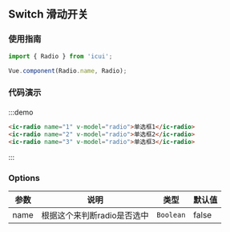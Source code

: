 ## Switch 滑动开关

### 使用指南
``` javascript
import { Radio } from 'icui';

Vue.component(Radio.name, Radio);
```

### 代码演示

#### 

:::demo
```html
<ic-radio name="1" v-model="radio">单选框1</ic-radio>
<ic-radio name="2" v-model="radio">单选框2</ic-radio>
<ic-radio name="3" v-model="radio">单选框3</ic-radio>
```
:::

### Options

| 参数       | 说明      | 类型       | 默认值       |
|-----------|-----------|-----------|-------------|
| name | 根据这个来判断radio是否选中 | `Boolean` | false|

